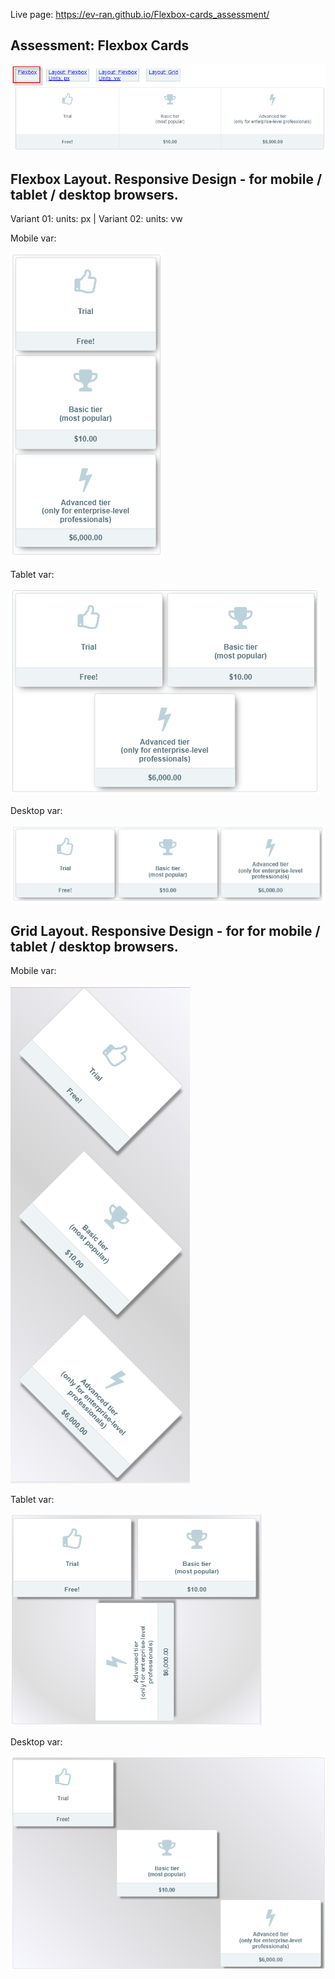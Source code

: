 Live page: https://ev-ran.github.io/Flexbox-cards_assessment/
## Assessment: Flexbox Cards
 
![-](img/flexBox.png)

## Flexbox Layout.  Responsive Design - for mobile / tablet / desktop browsers.
Variant 01: units:  px  |  Variant 02: units:  vw

Mobile var:

![under 650px example](img/under650.png)

Tablet var:

![651 to 850px example](img/651to850.png)

Desktop var:

![over 850px example](img/over850.png)

## Grid Layout.  Responsive Design - for for mobile / tablet / desktop browsers.

Mobile var:

![under 650px example](img/grid-mobile.png)

Tablet var:

![651 to 850px example](img/grid-tablet.png)

Desktop var:

![over 850px example](img/grid-pc.png)
